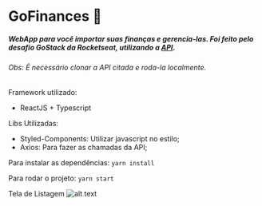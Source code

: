 # GoFinances :money_with_wings:

##### WebApp para você importar suas finanças e gerencia-las. Foi feito pelo desafio GoStack da Rocketseat, utilizando a [API](https://github.com/lmarcosss/desafio-database-upload).
###### Obs: É necessário clonar a API citada e roda-la localmente.
Framework utilizado: 
* ReactJS + Typescript

Libs Utilizadas: 
* Styled-Components: Utilizar javascript no estilo;
* Axios: Para fazer as chamadas da API;

Para instalar as dependências: 
` yarn install `

Para rodar o projeto: ` yarn start `

Tela de Listagem
![alt text](https://i.ibb.co/KVdFF6L/Screen-Shot-2020-05-01-at-2-04-01-AM.png)
